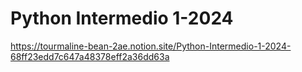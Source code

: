 # Python Intermedio 1-2024

https://tourmaline-bean-2ae.notion.site/Python-Intermedio-1-2024-68ff23edd7c647a48378eff2a36dd63a
